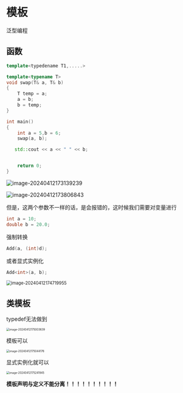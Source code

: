 # 模板

泛型编程

## 函数

```c++
template<typedename T1,.....>
```

```c++
template<typename T>
void swap(T& a, T& b)
{
    T temp = a;
    a = b;
    b = temp;
}

int main()
{
    int a = 5,b = 6;
    swap(a, b);

   std::cout << a << " " << b;


    return 0;
}
```

![image-20240412173139239](C:\Users\30780\AppData\Roaming\Typora\typora-user-images\image-20240412173139239.png)

![image-20240412173806843](C:\Users\30780\AppData\Roaming\Typora\typora-user-images\image-20240412173806843.png)

但是，这两个参数不一样的话，是会报错的，这时候我们需要对变量进行

```c++
int a = 10;
double b = 20.0;
```

强制转换

```c++
Add(a, (int)d);
```

或者显式实例化

```c++
Add<int>(a, b);
```

<img src="C:\Users\30780\AppData\Roaming\Typora\typora-user-images\image-20240412174719955.png" alt="image-20240412174719955" style="zoom:80%;" />

## 类模板

typedef无法做到

<img src="C:\Users\30780\AppData\Roaming\Typora\typora-user-images\image-20240412175003639.png" alt="image-20240412175003639" style="zoom:50%;" />

模板可以

<img src="C:\Users\30780\AppData\Roaming\Typora\typora-user-images\image-20240412175044176.png" alt="image-20240412175044176" style="zoom:50%;" />

显式实例化就可以

<img src="C:\Users\30780\AppData\Roaming\Typora\typora-user-images\image-20240412175241945.png" alt="image-20240412175241945" style="zoom:50%;" />



**模板声明与定义不能分离！！！！！！！！！！**
